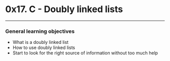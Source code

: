 # 0x17. C - Doubly linked lists
___

### General learning objectives
- What is a doubly linked list
- How to use doubly linked lists
- Start to look for the right source of information without too much help

